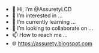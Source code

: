 - 👋 Hi, I’m @AssuretyLCD
- 👀 I’m interested in ...
- 🌱 I’m currently learning ...
- 💞️ I’m looking to collaborate on ...
- 📫 How to reach me ...
- 🌐 https://assurety.blogspot.com

<!---
AssuretyLCD/AssuretyLCD is a ✨ special ✨ repository because its `README.md` (this file) appears on your GitHub profile.
You can click the Preview link to take a look at your changes.
--->
